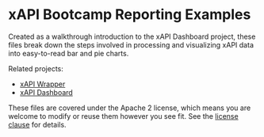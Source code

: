 # xAPI Bootcamp Reporting Examples

Created as a walkthrough introduction to the xAPI Dashboard project, these files
break down the steps involved in processing and visualizing xAPI data into easy-to-read
bar and pie charts.

Related projects:

* [xAPI Wrapper](https://github.com/adlnet/xAPIWrapper)
* [xAPI Dashboard](https://github.com/adlnet/xAPI-Dashboard)

These files are covered under the Apache 2 license, which means you are welcome to modify
or reuse them however you see fit. See the [license clause](LICENSE) for details.
